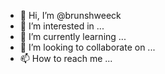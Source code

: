 - 👋 Hi, I’m @brunshweeck
- 👀 I’m interested in ...
- 🌱 I’m currently learning ...
- 💞️ I’m looking to collaborate on ...
- 📫 How to reach me ...

<!---
brunshweeck/brunshweeck is a ✨ special ✨ repository because its `README.md` (this file) appears on your GitHub profile.
You can click the Preview link to take a look at your changes.
--->

